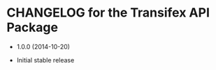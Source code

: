 CHANGELOG for the Transifex API Package
===============

* 1.0.0 (2014-10-20)

 * Initial stable release
